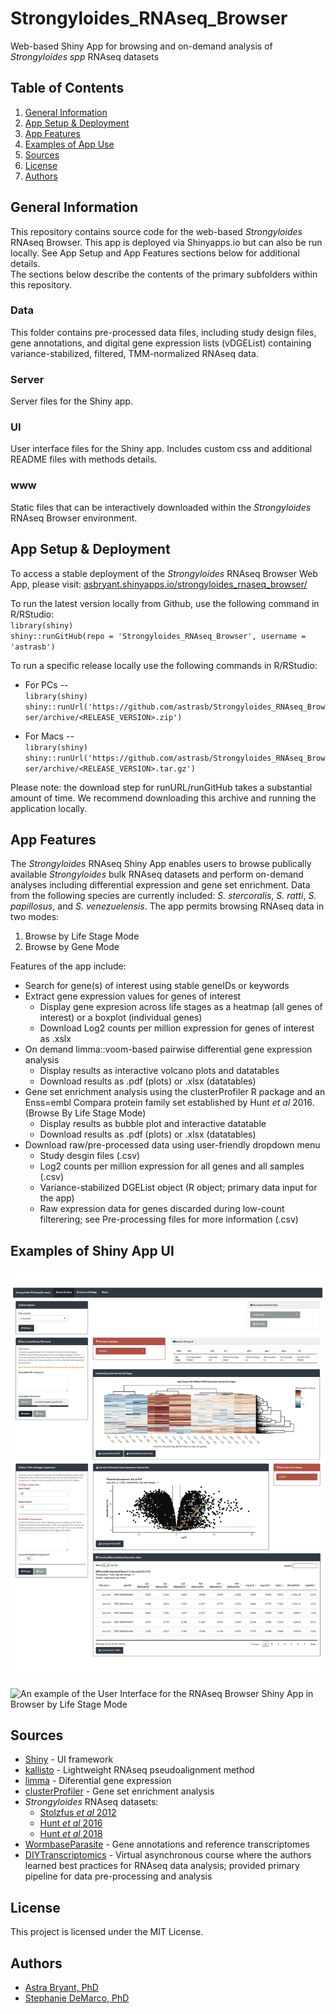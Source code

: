 # Strongyloides_RNAseq_Browser 
Web-based Shiny App for browsing and on-demand analysis of *Strongyloides spp* RNAseq datasets 

## Table of Contents  
1. [General Information](#general-information)
2. [App Setup & Deployment](#app-setup-&-deployment)
3. [App Features](#app-features)
4. [Examples of App Use](#examples-of-shiny-app-ui)
5. [Sources](#sources)
6. [License](#license)
7. [Authors](#authors)

## General Information
This repository contains source code for the web-based *Strongyloides* RNAseq Browser. This app is deployed via Shinyapps.io but can also be run locally. See App Setup and App Features sections below for additional details.  
The sections below describe the contents of the primary subfolders within this repository.

### Data  
This folder contains pre-processed data files, including study design files, gene annotations, and digital gene expression lists (vDGEList) containing variance-stabilized, filtered, TMM-normalized RNAseq data.

### Server
Server files for the Shiny app.

### UI
User interface files for the Shiny app. Includes custom css and additional README files with methods details.

### www
Static files that can be interactively downloaded within the *Strongyloides* RNAseq Browser environment.

## App Setup & Deployment
To access a stable deployment of the *Strongyloides* RNAseq Browser Web App, please visit:   [asbryant.shinyapps.io/strongyloides_rnaseq_browser/](asbryant.shinyapps.io/strongyloides_rnaseq_browser/)  


To run the latest version locally from Github, use the following command in R/RStudio:  
`library(shiny)`  
`shiny::runGitHub(repo = 'Strongyloides_RNAseq_Browser', username = 'astrasb')`  

To run a specific release locally use the following commands in R/RStudio:  
  * For PCs --  
    `library(shiny)`  
    `shiny::runUrl('https://github.com/astrasb/Strongyloides_RNAseq_Browser/archive/<RELEASE_VERSION>.zip') ` 

  * For Macs --  
    `library(shiny)`  
    `shiny::runUrl('https://github.com/astrasb/Strongyloides_RNAseq_Browser/archive/<RELEASE_VERSION>.tar.gz')`  

Please note: the download step for runURL/runGitHub takes a substantial amount of time. We recommend downloading this archive and running the application locally. 

## App Features  
The *Strongyloides* RNAseq Shiny App enables users to browse publically available *Strongyloides* bulk RNAseq datasets and perform on-demand analyses including differential expression and gene set enrichment. Data from the following species are currently included: *S. stercoralis*, *S. ratti*, *S. papillosus*, and *S. venezuelensis*. The app permits browsing RNAseq data in two modes:

  1. Browse by Life Stage Mode
  2. Browse by Gene Mode  
  
Features of the app include:  

* Search for gene(s) of interest using stable geneIDs or keywords
* Extract gene expression values for genes of interest
  - Display gene expresion across life stages as a heatmap (all genes of interest) or a boxplot (individual genes)
  - Download Log2 counts per million expression for genes of interest as .xslx
* On demand limma::voom-based pairwise differential gene expression analysis
  - Display results as interactive volcano plots and datatables
  - Download results as .pdf (plots) or .xlsx (datatables)
* Gene set enrichment analysis using the clusterProfiler R package and an Enss=embl Compara protein family set established by Hunt *et al* 2016. (Browse By Life Stage Mode)
  - Display results as bubble plot and interactive datatable
  - Download results as .pdf (plots) or .xlsx (datatables)
* Download raw/pre-processed data using user-friendly dropdown menu
  - Study desgin files (.csv)
  - Log2 counts per million expression for all genes and all samples (.csv)
  - Variance-stabilized DGEList object (R object; primary data input for the app)
  - Raw expression data for genes discarded during low-count filterering; see Pre-processing files for more information (.csv)

## Examples of Shiny App UI
![An example of the User Interface for the RNAseq Browser Shiny App in Browser by Gene Mode](./UI/Str_RNAseq_Browser_Gene_Mode_Example.png)

![An example of the User Interface for the RNAseq Browser Shiny App in Browser by Life Stage Mode](./UI/Str_RNAseq_Browser_LifeStage_Mode_Example.png)

## Sources
* [Shiny](https://shiny.rstudio.com/) - UI framework
* [kallisto](https://pachterlab.github.io/kallisto/) - Lightweight RNAseq pseudoalignment method
* [limma](https://bioconductor.org/packages/release/bioc/html/limma.html) - Diferential gene expression
* [clusterProfiler](https://bioconductor.org/packages/release/bioc/html/clusterProfiler.html) - Gene set enrichment analysis
* *Strongyloides* RNAseq datasets:
  - [Stolzfus *et al* 2012](https://journals.plos.org/plosntds/article?id=10.1371/journal.pntd.0001854)
  - [Hunt *et al* 2016](https://www.nature.com/articles/ng.3495)
  - [Hunt *et al* 2018](https://www.nature.com/articles/s41598-018-23514-z)
* [WormbaseParasite](https://parasite.wormbase.org/index.html) - Gene annotations and reference transcriptomes
* [DIYTranscriptomics](http://diytranscriptomics.com/) - Virtual asynchronous course where the authors learned best practices for RNAseq data analysis; provided primary pipeline for data pre-processing and analysis

## License  
This project is licensed under the MIT License. 

## Authors  
* [Astra Bryant, PhD](https://github.com/astrasb)
* [Stephanie DeMarco, PhD](https://github.com/sfdemarco)
